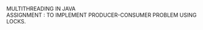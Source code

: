 MULTITHREADING IN JAVA </BR> </B>
ASSIGNMENT : TO IMPLEMENT PRODUCER-CONSUMER PROBLEM USING LOCKS. </BR>
